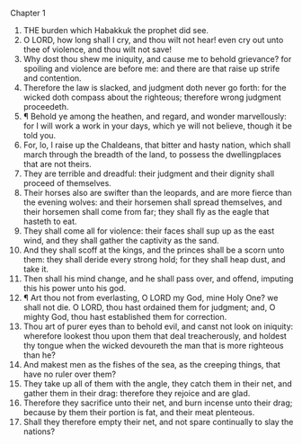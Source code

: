 

Chapter 1

1. THE burden which Habakkuk the prophet did see.
2. O LORD, how long shall I cry, and thou wilt not hear!  even cry out unto thee of violence, and thou wilt not save!
3. Why dost thou shew me iniquity, and cause me to behold grievance?  for spoiling and violence are before me: and there are that raise up strife and contention.
4. Therefore the law is slacked, and judgment doth never go forth: for the wicked doth compass about the righteous; therefore wrong judgment proceedeth.
5. ¶ Behold ye among the heathen, and regard, and wonder marvellously: for I will work a work in your days, which ye will not believe, though it be told you.
6. For, lo, I raise up the Chaldeans, that bitter and hasty nation, which shall march through the breadth of the land, to possess the dwellingplaces that are not theirs.
7. They are terrible and dreadful: their judgment and their dignity shall proceed of themselves.
8. Their horses also are swifter than the leopards, and are more fierce than the evening wolves: and their horsemen shall spread themselves, and their horsemen shall come from far; they shall fly as the eagle that hasteth to eat.
9. They shall come all for violence: their faces shall sup up as the east wind, and they shall gather the captivity as the sand.
10. And they shall scoff at the kings, and the princes shall be a scorn unto them: they shall deride every strong hold; for they shall heap dust, and take it.
11. Then shall his mind change, and he shall pass over, and offend, imputing this his power unto his god.
12. ¶ Art thou not from everlasting, O LORD my God, mine Holy One?  we shall not die.  O LORD, thou hast ordained them for judgment; and, O mighty God, thou hast established them for correction.
13. Thou art of purer eyes than to behold evil, and canst not look on iniquity: wherefore lookest thou upon them that deal treacherously, and holdest thy tongue when the wicked devoureth the man that is more righteous than he?
14. And makest men as the fishes of the sea, as the creeping things, that have no ruler over them?
15. They take up all of them with the angle, they catch them in their net, and gather them in their drag: therefore they rejoice and are glad.
16. Therefore they sacrifice unto their net, and burn incense unto their drag; because by them their portion is fat, and their meat plenteous.
17. Shall they therefore empty their net, and not spare continually to slay the nations?
